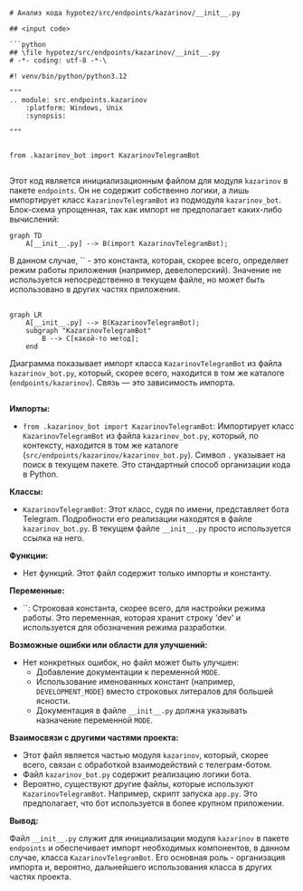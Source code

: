 ```MD
# Анализ кода hypotez/src/endpoints/kazarinov/__init__.py

## <input code>

```python
## \file hypotez/src/endpoints/kazarinov/__init__.py
# -*- coding: utf-8 -*-\

#! venv/bin/python/python3.12

"""
.. module: src.endpoints.kazarinov 
	:platform: Windows, Unix
	:synopsis:

"""


from .kazarinov_bot import KazarinovTelegramBot
```

## <algorithm>

Этот код является инициализационным файлом для модуля `kazarinov` в пакете `endpoints`.  Он не содержит собственно логики, а лишь импортирует класс `KazarinovTelegramBot` из подмодуля `kazarinov_bot`.  Блок-схема упрощенная, так как импорт не предполагает каких-либо вычислений:

```mermaid
graph TD
    A[__init__.py] --> B(import KazarinovTelegramBot);
```

В данном случае, `` - это константа, которая, скорее всего, определяет режим работы приложения (например, девелоперский). Значение не используется непосредственно в текущем файле, но может быть использовано в других частях приложения.

## <mermaid>

```mermaid
graph LR
    A[__init__.py] --> B(KazarinovTelegramBot);
    subgraph "KazarinovTelegramBot"
        B --> C[какой-то метод];
    end
```

Диаграмма показывает импорт класса `KazarinovTelegramBot` из файла `kazarinov_bot.py`, который, скорее всего, находится в том же каталоге (`endpoints/kazarinov`).  Связь — это зависимость импорта.


## <explanation>

**Импорты:**

- `from .kazarinov_bot import KazarinovTelegramBot`:  Импортирует класс `KazarinovTelegramBot` из файла `kazarinov_bot.py`, который, по контексту, находится в том же каталоге (`src/endpoints/kazarinov/kazarinov_bot.py`).  Символ `.` указывает на поиск в текущем пакете. Это стандартный способ организации кода в Python.

**Классы:**

- `KazarinovTelegramBot`:  Этот класс, судя по имени, представляет бота Telegram.  Подробности его реализации находятся в файле `kazarinov_bot.py`.  В текущем файле `__init__.py` просто используется ссылка на него.

**Функции:**

- Нет функций. Этот файл содержит только импорты и константу.

**Переменные:**

- ``:  Строковая константа, скорее всего, для настройки режима работы.  Это переменная, которая хранит строку 'dev' и используется для обозначения режима разработки.

**Возможные ошибки или области для улучшений:**

- Нет конкретных ошибок, но файл может быть улучшен:
    - Добавление документации к переменной `MODE`.
    - Использование именованных констант (например, `DEVELOPMENT_MODE`) вместо строковых литералов для большей ясности.
    - Документация в файле `__init__.py` должна указывать назначение переменной `MODE`.

**Взаимосвязи с другими частями проекта:**

- Этот файл является частью модуля `kazarinov`, который, скорее всего, связан с обработкой взаимодействий с телеграм-ботом.
- Файл `kazarinov_bot.py` содержит реализацию логики бота.
- Вероятно, существуют другие файлы, которые используют `KazarinovTelegramBot`.  Например, скрипт запуска `app.py`.  Это предполагает, что бот используется в более крупном приложении.

**Вывод:**

Файл `__init__.py` служит для инициализации модуля `kazarinov` в пакете `endpoints` и обеспечивает импорт необходимых компонентов, в данном случае, класса `KazarinovTelegramBot`.  Его основная роль - организация импорта и, вероятно, дальнейшего использования класса в других частях проекта.